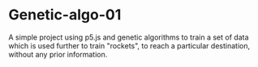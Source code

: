 # Genetic-algo-01
A simple project using p5.js and genetic algorithms to train a set of data which is used further to train "rockets", to reach a particular destination, without any prior information.
